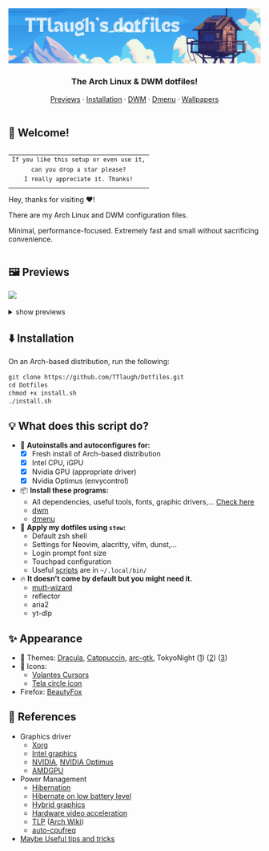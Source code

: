 <div align="center">
    <img src="banner.png" alt="banner">
</div>
<h3 align="center">
    The <b>Arch Linux & DWM</b> dotfiles!
</h3>

<div align="center">
    <a href="#Previews">Previews</a>
    ·
    <a href="#Installation">Installation</a>
    ·
    <a href="https://github.com/TTlaugh/dwm">DWM</a>
    ·
    <a href="https://github.com/TTlaugh/dmenu">Dmenu</a>
    ·
    <a href="https://github.com/TTlaugh/Wallpapers">Wallpapers</a>
</div>

<br>

## 👋 Welcome!

<table align="right">
  <tr>
    <td align="center">
      <sup>
        <samp>
            If you like this setup or even use it,<br>
            can you drop a star please? <br>
            I really appreciate it.
            Thanks!
        </samp>
      </sup>
    </td>
  </tr>
<table>

Hey, thanks for visiting ❤️!

There are my Arch Linux and DWM configuration files.

Minimal, performance-focused. Extremely fast and small without sacrificing convenience.

</table>

## 🖼️ Previews
![](https://raw.githubusercontent.com/TTlaugh/Dotfiles/master/.github/screenshot1.png)
<details>
<summary>show previews</summary>

![](https://raw.githubusercontent.com/TTlaugh/Dotfiles/master/.github/screenshot2.png)
![](https://raw.githubusercontent.com/TTlaugh/Dotfiles/master/.github/screenshot3.png)
![](https://raw.githubusercontent.com/TTlaugh/Dotfiles/master/.github/screenshot4.png)
</details>

## ⬇️  Installation

On an Arch-based distribution, run the following:
```
git clone https://github.com/TTlaugh/Dotfiles.git
cd Dotfiles
chmod +x install.sh
./install.sh
```

## 💡 What does this script do?
- 💫 **Autoinstalls and autoconfigures for:**
    - [x] Fresh install of Arch-based distribution
    - [x] Intel CPU, iGPU
    - [x] Nvidia GPU (appropriate driver)
    - [x] Nvidia Optimus (envycontrol)
- 📦 **Install these programs:**
    - All dependencies, useful tools, fonts, graphic drivers,... [Check here](https://github.com/TTlaugh/Dotfiles/blob/master/pkg/)
    - [dwm](https://github.com/TTlaugh/dwm)
    - [dmenu](https://github.com/TTlaugh/dmenu)
- 🐧 **Apply my dotfiles using `stow`:**
    - Default zsh shell
    - Settings for Neovim, alacritty, vifm, dunst,...
    - Login prompt font size
    - Touchpad configuration
    - Useful [scripts](https://github.com/TTlaugh/Dotfiles/tree/master/.local/bin) are in `~/.local/bin/`
- 🔥 **It doesn't come by default but you might need it.**
    - [mutt-wizard](https://github.com/LukeSmithxyz/mutt-wizard)
    - reflector
    - aria2
    - yt-dlp

## ✨ Appearance
- 🌌 Themes: [Dracula](https://draculatheme.com), [Catppuccin](https://github.com/catppuccin/catppuccin), [arc-gtk](https://github.com/horst3180/Arc-theme), TokyoNight ([1](https://github.com/folke/tokyonight.nvim)) ([2](https://github.com/enkia/tokyo-night-vscode-theme)) ([3](https://www.gnome-look.org/p/1681315/))
- 🌸 Icons:
    - [Volantes Cursors](https://www.gnome-look.org/p/1356095)
    - [Tela circle icon](https://www.gnome-look.org/p/1359276)
- Firefox: [BeautyFox](https://github.com/TTlaugh/BeautyFox)

## 📖 References
- Graphics driver
    - [Xorg](https://wiki.archlinux.org/title/Xorg)
    - [Intel graphics](https://wiki.archlinux.org/title/Intel_graphics)
    - [NVIDIA](https://wiki.archlinux.org/title/NVIDIA), [NVIDIA Optimus](https://wiki.archlinux.org/title/NVIDIA_Optimus)
    - [AMDGPU](https://wiki.archlinux.org/title/AMDGPU)
- Power Management
    - [Hibernation](https://wiki.archlinux.org/title/Power_management/Suspend_and_hibernate#Hibernation)
    - [Hibernate on low battery level](https://wiki.archlinux.org/title/laptop#Hibernate_on_low_battery_level)
    - [Hybrid graphics](https://wiki.archlinux.org/title/hybrid_graphics)
    - [Hardware video acceleration](https://wiki.archlinux.org/title/Hardware_video_acceleration)
    - [TLP](https://linrunner.de/tlp/) ([Arch Wiki](https://wiki.archlinux.org/title/TLP))
    - [auto-cpufreq](https://github.com/AdnanHodzic/auto-cpufreq)
- [Maybe Useful tips and tricks](https://github.com/TTlaugh/Dotfiles/tree/master/.github/TIPS.md)
